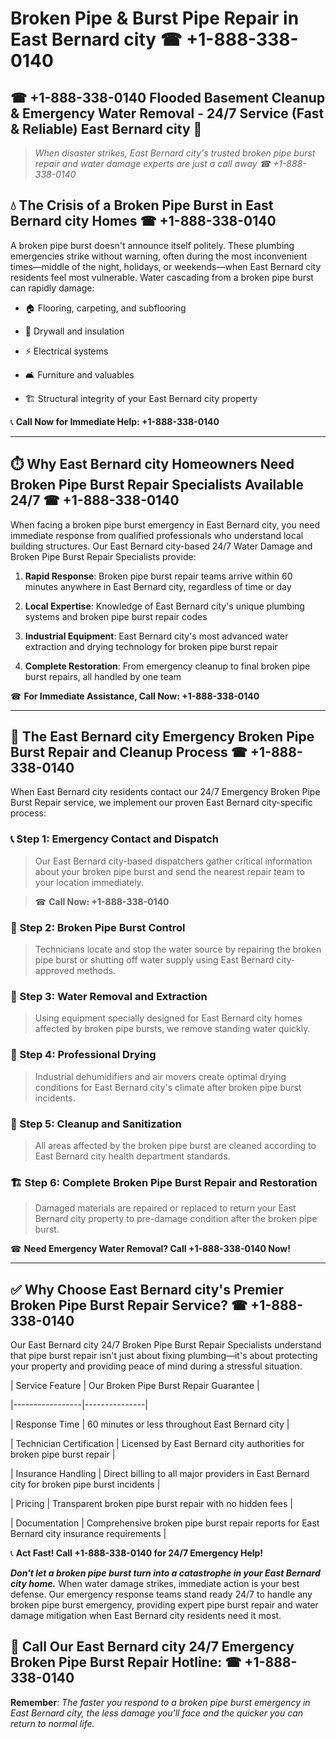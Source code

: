 # Broken Pipe & Burst Pipe Repair in East Bernard city ☎ +1-888-338-0140  
## ☎ +1-888-338-0140 Flooded Basement Cleanup & Emergency Water Removal - 24/7 Service (Fast & Reliable) East Bernard city 🚨  

> *When disaster strikes, East Bernard city's trusted broken pipe burst repair and water damage experts are just a call away ☎ +1-888-338-0140*  

## 💧 The Crisis of a Broken Pipe Burst in East Bernard city Homes ☎ +1-888-338-0140  

A broken pipe burst doesn't announce itself politely. These plumbing emergencies strike without warning, often during the most inconvenient times—middle of the night, holidays, or weekends—when East Bernard city residents feel most vulnerable. Water cascading from a broken pipe burst can rapidly damage:  

* 🏠 Flooring, carpeting, and subflooring  
* 🧱 Drywall and insulation  
* ⚡ Electrical systems  
* 🛋️ Furniture and valuables  
* 🏗️ Structural integrity of your East Bernard city property  

📞 **Call Now for Immediate Help: +1-888-338-0140**  

---  

## ⏱️ Why East Bernard city Homeowners Need Broken Pipe Burst Repair Specialists Available 24/7 ☎ +1-888-338-0140  

When facing a broken pipe burst emergency in East Bernard city, you need immediate response from qualified professionals who understand local building structures. Our East Bernard city-based 24/7 Water Damage and Broken Pipe Burst Repair Specialists provide:  

1. **Rapid Response**: Broken pipe burst repair teams arrive within 60 minutes anywhere in East Bernard city, regardless of time or day  
2. **Local Expertise**: Knowledge of East Bernard city's unique plumbing systems and broken pipe burst repair codes  
3. **Industrial Equipment**: East Bernard city's most advanced water extraction and drying technology for broken pipe burst repair  
4. **Complete Restoration**: From emergency cleanup to final broken pipe burst repairs, all handled by one team  

☎ **For Immediate Assistance, Call Now: +1-888-338-0140**  

---  

## 🔧 The East Bernard city Emergency Broken Pipe Burst Repair and Cleanup Process ☎ +1-888-338-0140  

When East Bernard city residents contact our 24/7 Emergency Broken Pipe Burst Repair service, we implement our proven East Bernard city-specific process:  

### 📞 Step 1: Emergency Contact and Dispatch  
> Our East Bernard city-based dispatchers gather critical information about your broken pipe burst and send the nearest repair team to your location immediately.  
> ☎ **Call Now: +1-888-338-0140**  

### 🚿 Step 2: Broken Pipe Burst Control  
> Technicians locate and stop the water source by repairing the broken pipe burst or shutting off water supply using East Bernard city-approved methods.  

### 🌊 Step 3: Water Removal and Extraction  
> Using equipment specially designed for East Bernard city homes affected by broken pipe bursts, we remove standing water quickly.  

### 💨 Step 4: Professional Drying  
> Industrial dehumidifiers and air movers create optimal drying conditions for East Bernard city's climate after broken pipe burst incidents.  

### 🧼 Step 5: Cleanup and Sanitization  
> All areas affected by the broken pipe burst are cleaned according to East Bernard city health department standards.  

### 🏗️ Step 6: Complete Broken Pipe Burst Repair and Restoration  
> Damaged materials are repaired or replaced to return your East Bernard city property to pre-damage condition after the broken pipe burst.  

☎ **Need Emergency Water Removal? Call +1-888-338-0140 Now!**  

---  

## ✅ Why Choose East Bernard city's Premier Broken Pipe Burst Repair Service? ☎ +1-888-338-0140  

Our East Bernard city 24/7 Broken Pipe Burst Repair Specialists understand that pipe burst repair isn't just about fixing plumbing—it's about protecting your property and providing peace of mind during a stressful situation.  

| Service Feature | Our Broken Pipe Burst Repair Guarantee |  
|-----------------|---------------|  
| Response Time | 60 minutes or less throughout East Bernard city |  
| Technician Certification | Licensed by East Bernard city authorities for broken pipe burst repair |  
| Insurance Handling | Direct billing to all major providers in East Bernard city for broken pipe burst incidents |  
| Pricing | Transparent broken pipe burst repair with no hidden fees |  
| Documentation | Comprehensive broken pipe burst repair reports for East Bernard city insurance requirements |  

📞 **Act Fast! Call +1-888-338-0140 for 24/7 Emergency Help!**  

***Don't let a broken pipe burst turn into a catastrophe in your East Bernard city home.*** When water damage strikes, immediate action is your best defense. Our emergency response teams stand ready 24/7 to handle any broken pipe burst emergency, providing expert pipe burst repair and water damage mitigation when East Bernard city residents need it most.  

## 📱 Call Our East Bernard city 24/7 Emergency Broken Pipe Burst Repair Hotline: ☎ +1-888-338-0140  

**Remember**: *The faster you respond to a broken pipe burst emergency in East Bernard city, the less damage you'll face and the quicker you can return to normal life.*
